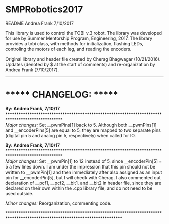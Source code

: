 # SMPRobotics2017
README
Andrea Frank
7/10/2017

This library is used to control the TOBI v.3 robot. The library was developed for use by Summer
Mentorship Program, Engineering, 2017. The library provides a tobi class, with methods for 
initialization, flashing LEDs, controling the motors of each leg, and reading the encoders.

Original library and header file created by Cherag Bhagwagar (10/21/2016). Updates (denoted by $ at
the start of comments) and re-organization by Andrea Frank (7/10/2017). 

****
# ***** CHANGELOG: *****

<b>By: Andrea Frank, 7/10/17</b>	*************************************************************************************************\
<i>Major changes:</i> Set __pwmPins[1] back to 5. Although both __pwmPins[1] and __encoderPins[5] are equal to 5, they are mapped
to two separate pins (digital pin 5 and analog pin 5, respectively) when called for IO.

<b>By: Andrea Frank, 7/10/17</b>	*************************************************************************************************\
<i>Major changes:</i> Set __pwmPin[1] to 12 instead of 5, since __encoderPin[5] = 5 a few lines down. I am
under the impression that this pin should not be written to __pwmPin[1] and then immediately after
also assigned as an input pin for __encoderPin[5], but I will check with Cherag. I also commented 
out declaration of __pcf1, __pcf2, __bit1. and __bit2 in header file, since they are declared on
their own within the .cpp library file, and do not need to be used outside.

<i>Minor changes:</i> Reorganization, commenting code.

\****************************************************************************************************************************

